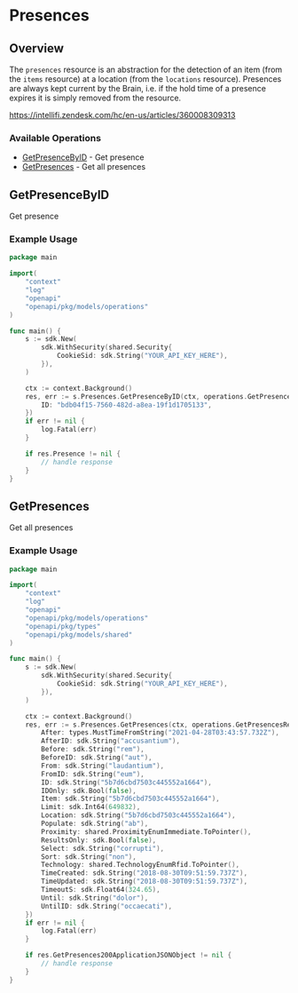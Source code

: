 # Presences

## Overview

The `presences` resource is an abstraction for the detection of an item (from the `items` resource) at a location (from the `locations` resource).
Presences are always kept current by the Brain, i.e. if the hold time of a presence expires it is simply removed from the resource.


<https://intellifi.zendesk.com/hc/en-us/articles/360008309313>
### Available Operations

* [GetPresenceByID](#getpresencebyid) - Get presence
* [GetPresences](#getpresences) - Get all presences

## GetPresenceByID

Get presence

### Example Usage

```go
package main

import(
	"context"
	"log"
	"openapi"
	"openapi/pkg/models/operations"
)

func main() {
    s := sdk.New(
        sdk.WithSecurity(shared.Security{
            CookieSid: sdk.String("YOUR_API_KEY_HERE"),
        }),
    )

    ctx := context.Background()
    res, err := s.Presences.GetPresenceByID(ctx, operations.GetPresenceByIDRequest{
        ID: "bdb04f15-7560-482d-a8ea-19f1d1705133",
    })
    if err != nil {
        log.Fatal(err)
    }

    if res.Presence != nil {
        // handle response
    }
}
```

## GetPresences

Get all presences

### Example Usage

```go
package main

import(
	"context"
	"log"
	"openapi"
	"openapi/pkg/models/operations"
	"openapi/pkg/types"
	"openapi/pkg/models/shared"
)

func main() {
    s := sdk.New(
        sdk.WithSecurity(shared.Security{
            CookieSid: sdk.String("YOUR_API_KEY_HERE"),
        }),
    )

    ctx := context.Background()
    res, err := s.Presences.GetPresences(ctx, operations.GetPresencesRequest{
        After: types.MustTimeFromString("2021-04-28T03:43:57.732Z"),
        AfterID: sdk.String("accusantium"),
        Before: sdk.String("rem"),
        BeforeID: sdk.String("aut"),
        From: sdk.String("laudantium"),
        FromID: sdk.String("eum"),
        ID: sdk.String("5b7d6cbd7503c445552a1664"),
        IDOnly: sdk.Bool(false),
        Item: sdk.String("5b7d6cbd7503c445552a1664"),
        Limit: sdk.Int64(649832),
        Location: sdk.String("5b7d6cbd7503c445552a1664"),
        Populate: sdk.String("ab"),
        Proximity: shared.ProximityEnumImmediate.ToPointer(),
        ResultsOnly: sdk.Bool(false),
        Select: sdk.String("corrupti"),
        Sort: sdk.String("non"),
        Technology: shared.TechnologyEnumRfid.ToPointer(),
        TimeCreated: sdk.String("2018-08-30T09:51:59.737Z"),
        TimeUpdated: sdk.String("2018-08-30T09:51:59.737Z"),
        TimeoutS: sdk.Float64(324.65),
        Until: sdk.String("dolor"),
        UntilID: sdk.String("occaecati"),
    })
    if err != nil {
        log.Fatal(err)
    }

    if res.GetPresences200ApplicationJSONObject != nil {
        // handle response
    }
}
```
